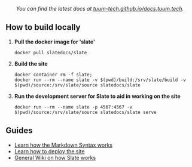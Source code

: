 <p align="center"><em>You can find the latest docs at <a href="https://tuum-tech.github.io/docs.tuum.tech">tuum-tech.github.io/docs.tuum.tech</a>.</em></p>

## How to build locally

1. **Pull the docker image for 'slate'**
   ```
   docker pull slatedocs/slate
   ```
2. **Build the site**
   ```
   docker container rm -f slate;
   docker run --rm --name slate -v $(pwd)/build:/srv/slate/build -v $(pwd)/source:/srv/slate/source slatedocs/slate
   ```
3. **Run the development server for Slate to aid in working on the site**
   ```
   docker run --rm --name slate -p 4567:4567 -v $(pwd)/source:/srv/slate/source slatedocs/slate serve
   ```

## Guides

- [Learn how the Markdown Syntax works](https://github.com/slatedocs/slate/wiki/Markdown-Syntax)
- [Learn how to deploy the site](https://github.com/slatedocs/slate/wiki/Deploying-Slate)
- [General Wiki on how Slate works](https://github.com/slatedocs/slate/wiki#getting-started)
